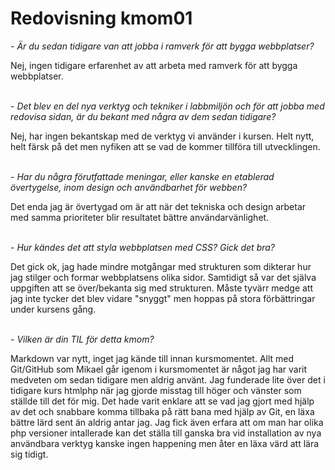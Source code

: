 ---
---
Redovisning kmom01
=========================

\- *Är du sedan tidigare van att jobba i ramverk för att bygga webbplatser?*

Nej, ingen tidigare erfarenhet av att arbeta med ramverk för att bygga webbplatser.
<br><br>

\- *Det blev en del nya verktyg och tekniker i labbmiljön och för att jobba med redovisa sidan, är du bekant med några av dem sedan tidigare?*

Nej, har ingen bekantskap med de verktyg vi använder i kursen. Helt nytt, helt färsk på det men nyfiken att se vad de kommer tillföra till utvecklingen.
<br><br>

\- *Har du några förutfattade meningar, eller kanske en etablerad övertygelse, inom design och användbarhet för webben?*

Det enda jag är övertygad om är att när det tekniska och design arbetar med samma prioriteter blir resultatet bättre användarvänlighet.
<br><br>

\- *Hur kändes det att styla webbplatsen med CSS? Gick det bra?*

Det gick ok, jag hade mindre motgångar med strukturen som dikterar hur jag stilger och formar webbplatsens olika sidor. Samtidigt så var det själva uppgiften att se över/bekanta sig med strukturen. Måste tyvärr medge att jag inte tycker det blev vidare "snyggt" men hoppas på stora förbättringar under kursens gång.
<br><br>

\- *Vilken är din TIL för detta kmom?*

Markdown var nytt, inget jag kände till innan kursmomentet. Allt med Git/GitHub som Mikael går igenom i kursmomentet är något jag har varit medveten om sedan tidigare men aldrig använt. Jag funderade lite över det i tidigare kurs htmlphp när jag gjorde misstag till höger och vänster som ställde till det för mig. Det hade varit enklare att se vad jag gjort med hjälp av det och snabbare komma tillbaka på rätt bana med hjälp av Git, en läxa bättre lärd sent än aldrig antar jag. Jag fick även erfara att om man har olika php versioner intallerade kan det ställa till ganska bra vid installation av nya användbara verktyg kanske ingen happening men åter en läxa värd att lära sig tidigt.
